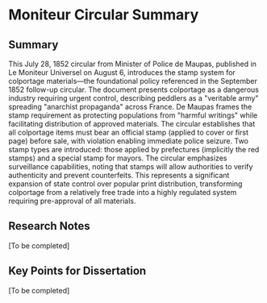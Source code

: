# Moniteur Circular Summary

<!-- Document: 1852.08.06_Moniteur.pdf -->
<!-- Created: 2025-06-08 -->

## Summary
This July 28, 1852 circular from Minister of Police de Maupas, published in Le Moniteur Universel on August 6, introduces the stamp system for colportage materials—the foundational policy referenced in the September 1852 follow-up circular. The document presents colportage as a dangerous industry requiring urgent control, describing peddlers as a "veritable army" spreading "anarchist propaganda" across France. De Maupas frames the stamp requirement as protecting populations from "harmful writings" while facilitating distribution of approved materials. The circular establishes that all colportage items must bear an official stamp (applied to cover or first page) before sale, with violation enabling immediate police seizure. Two stamp types are introduced: those applied by prefectures (implicitly the red stamps) and a special stamp for mayors. The circular emphasizes surveillance capabilities, noting that stamps will allow authorities to verify authenticity and prevent counterfeits. This represents a significant expansion of state control over popular print distribution, transforming colportage from a relatively free trade into a highly regulated system requiring pre-approval of all materials.

## Research Notes
[To be completed]

## Key Points for Dissertation
[To be completed]
